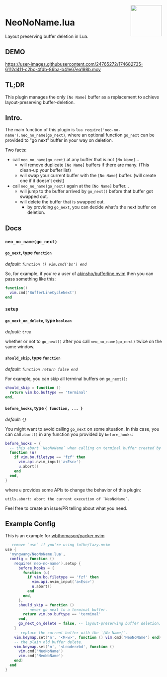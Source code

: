 <img src="https://neovim.io/logos/neovim-mark-flat.png" align="right" width="100" />

NeoNoName.lua
===

Layout preserving buffer deletion in Lua.

## DEMO

https://user-images.githubusercontent.com/24765272/174682735-6112d411-c2bc-4fdb-86ba-b41e67ea198b.mov


## TL;DR

This plugin manages the only `[No Name]` buffer as a replacement to achieve layout-preserving buffer-deletion.


## Intro.

The main function of this plugin is `lua require('neo-no-name').neo_no_name(go_next)`,
where an optional function `go_next` can be provided to "go next" buffer in your way on deletion.

Two facts:
- call `neo_no_name(go_next)` at any buffer that is not `[No Name]`...
  - will remove duplicate `[No Name]` buffers if there are many. (This clean-up your buffer list)
  - will swap your current buffer with the `[No Name]` buffer. (will create one if it doesn't exist)
- call `neo_no_name(go_next)` again at the `[No Name]` buffer...
  - will jump to the buffer arrived by `go_next()` before that buffer got swapped out.
  - will delete the buffer that is swapped out.
    - by providing `go_next`, you can decide what's the next buffer on deletion.

## Docs

### `neo_no_name(go_next)`

#### `go_next`, type `function`

*default: `function () vim.cmd('bn') end`*

So, for example, if you're a user of [akinsho/bufferline.nvim](https://github.com/akinsho/bufferline.nvim) then you can pass something like this:

```lua
function()
  vim.cmd('BufferLineCycleNext')
end
```


### `setup`

#### `go_next_on_delete`, type `boolean`

*default: `true`*

whether or not to `go_next()` after you call `neo_no_name(go_next)` twice on the same window.


#### `should_skip`, type `function`

*default: `function return false end`*

For example, you can skip all terminal buffers on `go_next()`:

```lua
should_skip = function ()
  return vim.bo.buftype == 'terminal'
end,
```


#### `before_hooks`, type `{ function, ... }`

*default: `{}`*

You might want to avoid calling `go_next` on some situation.
In this case, you can call `abort()` in any function you provided by `before_hooks`:

```lua
before_hooks = {
  -- this abort `NeoNoName` when calling on terminal buffer created by ibhagwan/fzf-lua.
  function (u)
    if vim.bo.filetype == 'fzf' then
      vim.api.nvim_input('a<Esc>')
      u.abort()
    end
  end,
}
```

where `u` provides some APIs to change the behavior of this plugin:

```
utils.abort: abort the current execution of `NeoNoName`.
```

Feel free to create an issue/PR telling about what you need.


## Example Config

This is an example for [wbthomason/packer.nvim](https://github.com/wbthomason/packer.nvim)

```lua
-- remove `use` if you're using folke/lazy.nvim
use {
  'nyngwang/NeoNoName.lua',
  config = function ()
    require('neo-no-name').setup {
      before_hooks = {
        function (u)
          if vim.bo.filetype == 'fzf' then
            vim.api.nvim_input('a<Esc>')
            u.abort()
          end
        end,
      },
      should_skip = function ()
        -- never go next to a terminal buffer.
        return vim.bo.buftype == 'terminal'
      end,
      go_next_on_delete = false, -- layout-preserving buffer deletion.
    }
    -- replace the current buffer with the `[No Name]`.
    vim.keymap.set('n', '<M-w>', function () vim.cmd('NeoNoName') end)
    -- the plain old buffer delete.
    vim.keymap.set('n', '<Leader>bd', function ()
      vim.cmd('NeoNoName')
      vim.cmd('NeoNoName')
    end)
  end
}
```
